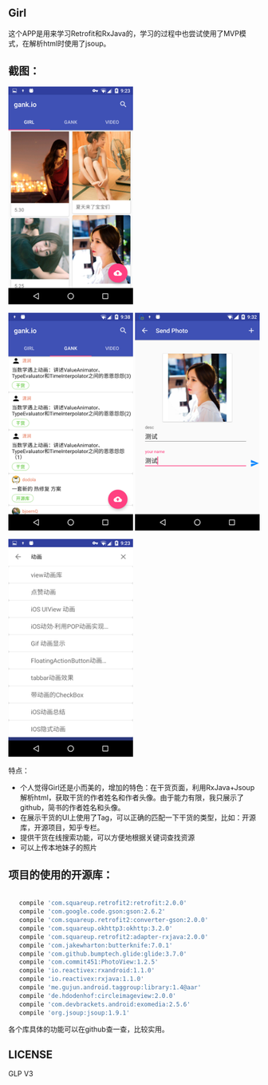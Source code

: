 ## Girl

这个APP是用来学习Retrofit和RxJava的，学习的过程中也尝试使用了MVP模式，在解析html时使用了jsoup。

## 截图：

<img src="/screenshots/s1.png" alt="screenshot" title="screenshot" width="250" height="436" />

<img src="/screenshots/s2.png" alt="screenshot" title="screenshot" width="250" height="436" />   <img src="/screenshots/s3.png" alt="screenshot" title="screenshot" width="250" height="436" />

<img src="/screenshots/s4.png" alt="screenshot" title="screenshot" width="250" height="436" />

特点：
* 个人觉得Girl还是小而美的，增加的特色：在干货页面，利用RxJava+Jsoup解析html，获取干货的作者姓名和作者头像。由于能力有限，我只展示了github，简书的作者姓名和头像。
* 在展示干货的UI上使用了Tag，可以正确的匹配一下干货的类型，比如：开源库，开源项目，知乎专栏。
* 提供干货在线搜索功能，可以方便地根据关键词查找资源
* 可以上传本地妹子的照片

## 项目的使用的开源库：
```bash

   compile 'com.squareup.retrofit2:retrofit:2.0.0'
   compile 'com.google.code.gson:gson:2.6.2'
   compile 'com.squareup.retrofit2:converter-gson:2.0.0'
   compile 'com.squareup.okhttp3:okhttp:3.2.0'
   compile 'com.squareup.retrofit2:adapter-rxjava:2.0.0'
   compile 'com.jakewharton:butterknife:7.0.1'
   compile 'com.github.bumptech.glide:glide:3.7.0'
   compile 'com.commit451:PhotoView:1.2.5'
   compile 'io.reactivex:rxandroid:1.1.0'
   compile 'io.reactivex:rxjava:1.1.0'
   compile 'me.gujun.android.taggroup:library:1.4@aar'
   compile 'de.hdodenhof:circleimageview:2.0.0'
   compile 'com.devbrackets.android:exomedia:2.5.6'
   compile 'org.jsoup:jsoup:1.9.1'

```
各个库具体的功能可以在github查一查，比较实用。

## LICENSE

GLP V3
